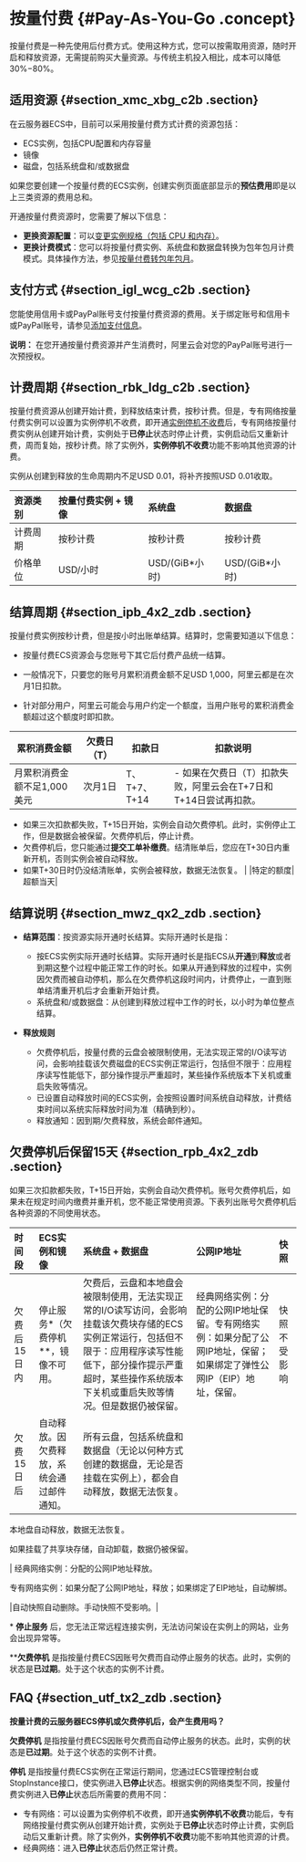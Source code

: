 # 按量付费 {#Pay-As-You-Go .concept}

按量付费是一种先使用后付费方式。使用这种方式，您可以按需取用资源，随时开启和释放资源，无需提前购买大量资源。与传统主机投入相比，成本可以降低30%−80%。

## 适用资源 {#section_xmc_xbg_c2b .section}

在云服务器ECS中，目前可以采用按量付费方式计费的资源包括：

-   ECS实例，包括CPU配置和内存容量
-   镜像
-   磁盘，包括系统盘和/或数据盘

如果您要创建一个按量付费的ECS实例，创建实例页面底部显示的**预估费用**即是以上三类资源的费用总和。

开通按量付费资源时，您需要了解以下信息：

-   **更换资源配置**：可以[变更实例规格（包括 CPU 和内存）](../../../../intl.zh-CN/实例/升降配实例/升降配按量付费实例/按量付费实例变更实例规格.md#)。
-   **更换计费模式**：您可以将按量付费实例、系统盘和数据盘转换为包年包月计费模式。具体操作方法，参见[按量付费转包年包月](intl.zh-CN/产品定价/按量付费转预付费.md#)。

## 支付方式 {#section_igl_wcg_c2b .section}

您能使用信用卡或PayPal账号支付按量付费资源的费用。关于绑定账号和信用卡或PayPal账号，请参见[添加支付信息](https://www.alibabacloud.com/help/doc-detail/50517.htm)。

**说明：** 在您开通按量付费资源并产生消费时，阿里云会对您的PayPal账号进行一次预授权。

## 计费周期 {#section_rbk_ldg_c2b .section}

按量付费资源从创建开始计费，到释放结束计费，按秒计费。但是，专有网络按量付费实例可以设置为实例停机不收费，即开通[实例停机不收费](intl.zh-CN/产品定价/按量付费实例停机不收费.md#)后，专有网络按量付费实例从创建开始计费，实例处于**已停止**状态时停止计费，实例启动后又重新计费，周而复始，按秒计费。除了实例外，**实例停机不收费**功能不影响其他资源的计费。

实例从创建到释放的生命周期内不足USD 0.01，将补齐按照USD 0.01收取。

|资源类别|按量付费实例 + 镜像|系统盘|数据盘|
|:---|:----------|:--|:--|
|计费周期|按秒计费|按秒计费|按秒计费|
|价格单位|USD/小时|USD/\(GiB\*小时\)|USD/\(GiB\*小时\)|

## 结算周期 {#section_ipb_4x2_zdb .section}

按量付费实例按秒计费，但是按小时出账单结算。结算时，您需要知道以下信息：

-   按量付费ECS资源会与您账号下其它后付费产品统一结算。

-   一般情况下，只要您的账号月累积消费金额不足USD 1,000，阿里云都是在次月1日扣款。

-   针对部分用户，阿里云可能会与用户约定一个额度，当用户账号的累积消费金额超过这个额度时即扣款。

|累积消费金额|欠费日（T）|扣款日|扣款说明|
|------|------|---|----|
|月累积消费金额不足1,000美元|次月1日|T、T+7、T+14| -   如果在欠费日（T）扣款失败，阿里云会在T+7日和T+14日尝试再扣款。
-   如果三次扣款都失败，T+15日开始，实例会自动欠费停机。此时，实例停止工作，但是数据会被保留。欠费停机后，停止计费。
-   欠费停机后，您只能通过**提交工单补缴费**。结清账单后，您应在T+30日内重新开机，否则实例会被自动释放。
-   如果T+30日时仍没结清账单，实例会被释放，数据无法恢复。
 |
|特定的额度|超额当天|


## 结算说明 {#section_mwz_qx2_zdb .section}

-   **结算范围**：按资源实际开通时长结算。实际开通时长是指：

    -   按ECS实例实际开通时长结算。实际开通时长是指ECS从**开通**到**释放**或者到期这整个过程中能正常工作的时长。如果从开通到释放的过程中，实例因欠费而被自动停机，那么在欠费停机这段时间内，计费停止，一直到账单结清重开机后才会重新开始计费。
    -   系统盘和/或数据盘：从创建到释放过程中工作的时长，以小时为单位整点结算。
-   **释放规则**

    -   欠费停机后，按量付费的云盘会被限制使用，无法实现正常的I/O读写访问，会影响挂载该欠费磁盘的ECS实例正常运行，包括但不限于：应用程序读写性能低下，部分操作提示严重超时，某些操作系统版本下关机或重启失败等情况。
    -   已设置自动释放时间的ECS实例，会按照设置时间系统自动释放，计费结束时间以系统实际释放时间为准（精确到秒）。
    -   释放通知：因到期/欠费释放，系统会邮件通知。

## 欠费停机后保留15天 {#section_rpb_4x2_zdb .section}

如果三次扣款都失败，T+15日开始，实例会自动欠费停机。账号欠费停机后，如果未在规定时间内缴费并重开机，您不能正常使用资源。下表列出账号欠费停机后各种资源的不同使用状态。

|时间段|ECS实例和镜像|系统盘 + 数据盘|公网IP地址|快照|
|:--|:-------|:--------|:-----|:-|
|欠费后15日内|停止服务\*（欠费停机\*\*，镜像不可用。|欠费后，云盘和本地盘会被限制使用，无法实现正常的I/O读写访问，会影响挂载该欠费块存储的ECS实例正常运行，包括但不限于：应用程序读写性能低下，部分操作提示严重超时，某些操作系统版本下关机或重启失败等情况。但是数据仍被保留。|经典网络实例：分配的公网IP地址保留。专有网络实例：如果分配了公网IP地址，保留；如果绑定了弹性公网IP（EIP）地址，保留。|快照不受影响|
|欠费15日后|自动释放。因欠费释放，系统会通过邮件通知。| 所有云盘，包括系统盘和数据盘（无论以何种方式创建的数据盘，无论是否挂载在实例上），都会自动释放，数据无法恢复。

 本地盘自动释放，数据无法恢复。

 如果挂载了共享块存储，自动卸载，数据仍被保留。

 | 经典网络实例：分配的公网IP地址释放。

 专有网络实例：如果分配了公网IP地址，释放；如果绑定了EIP地址，自动解绑。

 |自动快照自动删除。手动快照不受影响。|

\* **停止服务** 后，您无法正常远程连接实例，无法访问架设在实例上的网站，业务会出现异常等。

\*\***欠费停机** 是指按量付费ECS因账号欠费而自动停止服务的状态。此时，实例的状态是**已过期**。处于这个状态的实例不计费。

## FAQ {#section_utf_tx2_zdb .section}

**按量计费的云服务器ECS停机或欠费停机后，会产生费用吗？**

**欠费停机** 是指按量付费ECS因账号欠费而自动停止服务的状态。此时，实例的状态是**已过期**。处于这个状态的实例不计费。

**停机** 是指按量付费ECS实例在正常运行期间，您通过ECS管理控制台或StopInstance接口，使实例进入**已停止**状态。根据实例的网络类型不同，按量付费实例进入**已停止**状态后所需要的费用不同：

-   专有网络：可以设置为实例停机不收费，即开通**实例停机不收费**功能后，专有网络按量付费实例从创建开始计费，实例处于**已停止**状态时停止计费，实例启动后又重新计费。除了实例外，**实例停机不收费**功能不影响其他资源的计费。
-   经典网络：进入**已停止**状态后仍然正常计费。

